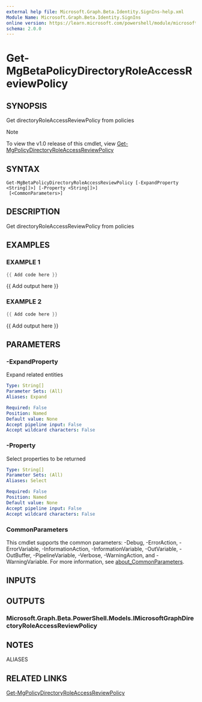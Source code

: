 ```yaml
---
external help file: Microsoft.Graph.Beta.Identity.SignIns-help.xml
Module Name: Microsoft.Graph.Beta.Identity.SignIns
online version: https://learn.microsoft.com/powershell/module/microsoft.graph.beta.identity.signins/get-mgbetapolicydirectoryroleaccessreviewpolicy
schema: 2.0.0
---
```


# Get-MgBetaPolicyDirectoryRoleAccessReviewPolicy

## SYNOPSIS
Get directoryRoleAccessReviewPolicy from policies

> [!NOTE]
> To view the v1.0 release of this cmdlet, view [Get-MgPolicyDirectoryRoleAccessReviewPolicy](/powershell/module/Microsoft.Graph.Identity.SignIns/Get-MgPolicyDirectoryRoleAccessReviewPolicy?view=graph-powershell-v1.0)

## SYNTAX

```
Get-MgBetaPolicyDirectoryRoleAccessReviewPolicy [-ExpandProperty <String[]>] [-Property <String[]>]
 [<CommonParameters>]
```

## DESCRIPTION
Get directoryRoleAccessReviewPolicy from policies

## EXAMPLES

### EXAMPLE 1
```powershell
{{ Add code here }}
```

{{ Add output here }}

### EXAMPLE 2
```powershell
{{ Add code here }}
```

{{ Add output here }}

## PARAMETERS

### -ExpandProperty
Expand related entities

```yaml
Type: String[]
Parameter Sets: (All)
Aliases: Expand

Required: False
Position: Named
Default value: None
Accept pipeline input: False
Accept wildcard characters: False
```

### -Property
Select properties to be returned

```yaml
Type: String[]
Parameter Sets: (All)
Aliases: Select

Required: False
Position: Named
Default value: None
Accept pipeline input: False
Accept wildcard characters: False
```

### CommonParameters
This cmdlet supports the common parameters: -Debug, -ErrorAction, -ErrorVariable, -InformationAction, -InformationVariable, -OutVariable, -OutBuffer, -PipelineVariable, -Verbose, -WarningAction, and -WarningVariable. For more information, see [about_CommonParameters](http://go.microsoft.com/fwlink/?LinkID=113216).

## INPUTS

## OUTPUTS

### Microsoft.Graph.Beta.PowerShell.Models.IMicrosoftGraphDirectoryRoleAccessReviewPolicy
## NOTES

ALIASES

## RELATED LINKS
[Get-MgPolicyDirectoryRoleAccessReviewPolicy](/powershell/module/Microsoft.Graph.Identity.SignIns/Get-MgPolicyDirectoryRoleAccessReviewPolicy?view=graph-powershell-v1.0)
